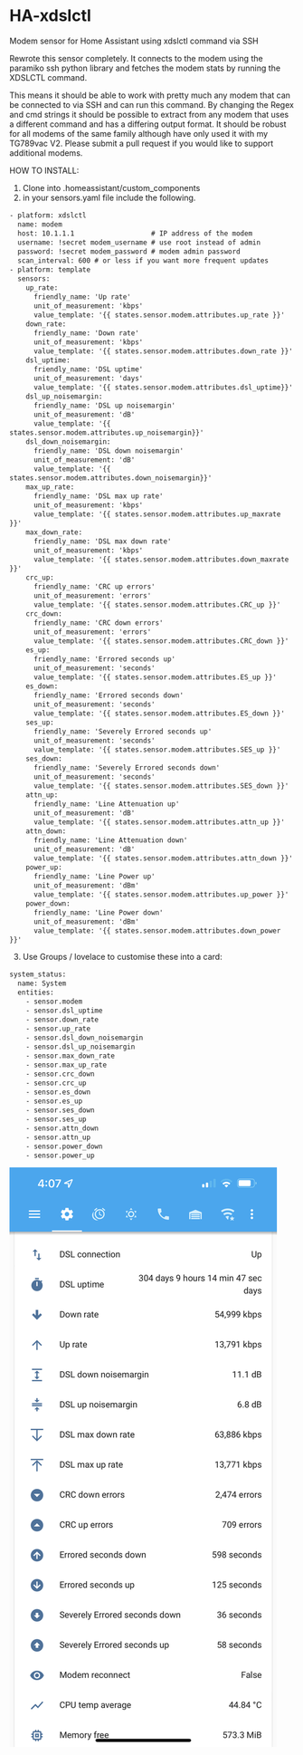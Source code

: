 # HA-xdslctl
Modem sensor for Home Assistant using xdslctl command via SSH

Rewrote this sensor completely.  It connects to the modem using the paramiko ssh python library and fetches the modem stats by running the XDSLCTL command.

This means it should be able to work with pretty much any modem that can be connected to via SSH and can run this command.  By changing the Regex and cmd strings it should be possible to extract from any modem that uses a different command and has a differing output format.  It should be robust for all modems of the same family although have only used it with my TG789vac V2.  Please submit a pull request if you would like to support additional modems.


HOW TO INSTALL:
1. Clone into .homeassistant/custom_components
2. in your sensors.yaml file include the following.
```
- platform: xdslctl
  name: modem
  host: 10.1.1.1                   # IP address of the modem
  username: !secret modem_username # use root instead of admin
  password: !secret modem_password # modem admin password
  scan_interval: 600 # or less if you want more frequent updates
- platform: template
  sensors:
    up_rate:
      friendly_name: 'Up rate'
      unit_of_measurement: 'kbps'
      value_template: '{{ states.sensor.modem.attributes.up_rate }}'
    down_rate:
      friendly_name: 'Down rate'
      unit_of_measurement: 'kbps'
      value_template: '{{ states.sensor.modem.attributes.down_rate }}'
    dsl_uptime:
      friendly_name: 'DSL uptime'
      unit_of_measurement: 'days'
      value_template: '{{ states.sensor.modem.attributes.dsl_uptime}}'
    dsl_up_noisemargin:
      friendly_name: 'DSL up noisemargin'
      unit_of_measurement: 'dB'
      value_template: '{{ states.sensor.modem.attributes.up_noisemargin}}'
    dsl_down_noisemargin:
      friendly_name: 'DSL down noisemargin'
      unit_of_measurement: 'dB'
      value_template: '{{ states.sensor.modem.attributes.down_noisemargin}}'
    max_up_rate:
      friendly_name: 'DSL max up rate'
      unit_of_measurement: 'kbps'
      value_template: '{{ states.sensor.modem.attributes.up_maxrate }}'
    max_down_rate:
      friendly_name: 'DSL max down rate'
      unit_of_measurement: 'kbps'
      value_template: '{{ states.sensor.modem.attributes.down_maxrate }}'
    crc_up:
      friendly_name: 'CRC up errors'
      unit_of_measurement: 'errors'
      value_template: '{{ states.sensor.modem.attributes.CRC_up }}'
    crc_down:
      friendly_name: 'CRC down errors'
      unit_of_measurement: 'errors'
      value_template: '{{ states.sensor.modem.attributes.CRC_down }}'
    es_up:
      friendly_name: 'Errored seconds up'
      unit_of_measurement: 'seconds'
      value_template: '{{ states.sensor.modem.attributes.ES_up }}'
    es_down:
      friendly_name: 'Errored seconds down'
      unit_of_measurement: 'seconds'
      value_template: '{{ states.sensor.modem.attributes.ES_down }}'
    ses_up:
      friendly_name: 'Severely Errored seconds up'
      unit_of_measurement: 'seconds'
      value_template: '{{ states.sensor.modem.attributes.SES_up }}'
    ses_down:
      friendly_name: 'Severely Errored seconds down'
      unit_of_measurement: 'seconds'
      value_template: '{{ states.sensor.modem.attributes.SES_down }}'
    attn_up:
      friendly_name: 'Line Attenuation up'
      unit_of_measurement: 'dB'
      value_template: '{{ states.sensor.modem.attributes.attn_up }}'
    attn_down:
      friendly_name: 'Line Attenuation down'
      unit_of_measurement: 'dB'
      value_template: '{{ states.sensor.modem.attributes.attn_down }}'
    power_up:
      friendly_name: 'Line Power up'
      unit_of_measurement: 'dBm'
      value_template: '{{ states.sensor.modem.attributes.up_power }}'
    power_down:
      friendly_name: 'Line Power down'
      unit_of_measurement: 'dBm'
      value_template: '{{ states.sensor.modem.attributes.down_power }}'
```

3. Use Groups / lovelace to customise these into a card:
```
system_status:
  name: System
  entities:
    - sensor.modem
    - sensor.dsl_uptime
    - sensor.down_rate
    - sensor.up_rate
    - sensor.dsl_down_noisemargin
    - sensor.dsl_up_noisemargin
    - sensor.max_down_rate
    - sensor.max_up_rate
    - sensor.crc_down
    - sensor.crc_up
    - sensor.es_down
    - sensor.es_up
    - sensor.ses_down
    - sensor.ses_up
    - sensor.attn_down
    - sensor.attn_up
    - sensor.power_down
    - sensor.power_up
```
![Home assistant dashboard](/assets/images/Screenshot%202022-09-07%20at%204.07.04%20pm.png)
